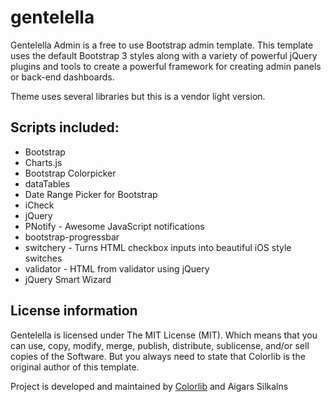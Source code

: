 # gentelella

Gentelella Admin is a free to use Bootstrap admin template.
This template uses the default Bootstrap 3 styles along with a variety of powerful jQuery plugins and tools to create a powerful framework for creating admin panels or back-end dashboards.

Theme uses several libraries but this is a vendor light version.



## Scripts included:
* Bootstrap
* Charts.js
* Bootstrap Colorpicker
* dataTables
* Date Range Picker for Bootstrap
* iCheck
* jQuery
* PNotify - Awesome JavaScript notifications
* bootstrap-progressbar
* switchery - Turns HTML checkbox inputs into beautiful iOS style switches
* validator - HTML from validator using jQuery
* jQuery Smart Wizard


## License information
Gentelella is licensed under The MIT License (MIT). Which means that you can use, copy, modify, merge, publish, distribute, sublicense, and/or sell copies of the Software. But you always need to state that Colorlib is the original author of this template.

Project is developed and maintained by [Colorlib](https://colorlib.com/ "Colorlib - Make Your First Blog") and Aigars Silkalns

